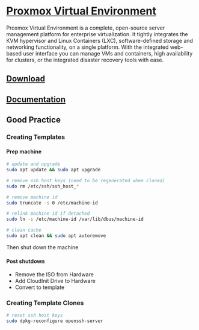 # [Proxmox Virtual Environment](https://www.proxmox.com/en/proxmox-virtual-environment/overview)

Proxmox Virtual Environment is a complete, open-source server management platform for enterprise virtualization. It tightly integrates the KVM hypervisor and Linux Containers (LXC), software-defined storage and networking functionality, on a single platform. With the integrated web-based user interface you can manage VMs and containers, high availability for clusters, or the integrated disaster recovery tools with ease.

## [Download](https://www.proxmox.com/en/downloads/proxmox-virtual-environment)

## [Documentation](https://www.proxmox.com/en/downloads/proxmox-virtual-environment/documentation)

## Good Practice

### Creating Templates

#### Prep machine

```bash
# update and upgrade
sudo apt update && sudo apt upgrade

# remove ssh host keys (need to be regenerated when cloned)
sudo rm /etc/ssh/ssh_host_*

# remove machine id
sudo truncate -s 0 /etc/machine-id

# relink machine id if detached
sudo ln -s /etc/machine-id /var/lib/dbus/machine-id

# clean cache
sudo apt clean && sudo apt autoremove
```

Then shut down the machine

#### Post shutdown

- Remove the ISO from Hardware
- Add CloudInit Drive to Hardware
- Convert to template

### Creating Template Clones

```bash
# reset ssh host keys
sudo dpkg-reconfigure openssh-server
```
